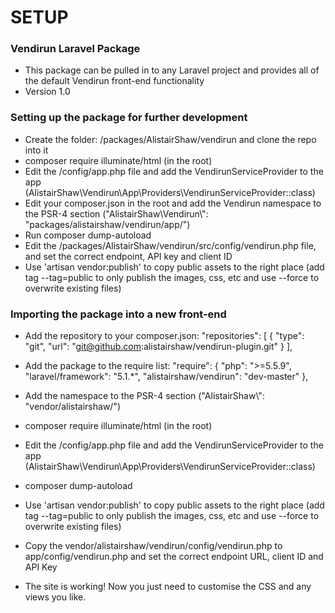 # SETUP #

### Vendirun Laravel Package ###

* This package can be pulled in to any Laravel project and provides all of the default Vendirun front-end functionality
* Version 1.0

### Setting up the package for further development ###

* Create the folder: /packages/AlistairShaw/vendirun and clone the repo into it
* composer require illuminate/html (in the root)
* Edit the /config/app.php file and add the VendirunServiceProvider to the app (AlistairShaw\Vendirun\App\Providers\VendirunServiceProvider::class)
* Edit your composer.json in the root and add the Vendirun namespace to the PSR-4 section ("AlistairShaw\\Vendirun\\": "packages/alistairshaw/vendirun/app/")
* Run composer dump-autoload
* Edit the /packages/AlistairShaw/vendirun/src/config/vendirun.php file, and set the correct endpoint, API key and client ID
* Use 'artisan vendor:publish' to copy public assets to the right place (add tag --tag=public to only publish the images, css, etc and use --force to overwrite existing files)

### Importing the package into a new front-end ###

* Add the repository to your composer.json:
"repositories": [
    {
      "type": "git",
      "url": "git@github.com:alistairshaw/vendirun-plugin.git"
    }
  ],
* Add the package to the require list:
"require": {
        "php": ">=5.5.9",
        "laravel/framework": "5.1.*",
        "alistairshaw/vendirun": "dev-master"
    },

* Add the namespace to the PSR-4 section ("AlistairShaw\\": "vendor/alistairshaw/")
* composer require illuminate/html (in the root)
* Edit the /config/app.php file and add the VendirunServiceProvider to the app (AlistairShaw\Vendirun\App\Providers\VendirunServiceProvider::class)
* composer dump-autoload
* Use 'artisan vendor:publish' to copy public assets to the right place (add tag --tag=public to only publish the images, css, etc and use --force to overwrite existing files)
* Copy the vendor/alistairshaw/vendirun/config/vendirun.php to app/config/vendirun.php and set the correct endpoint URL, client ID and API Key
* The site is working! Now you just need to customise the CSS and any views you like.